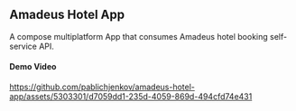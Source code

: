 ## Amadeus Hotel App
A compose multiplatform App that consumes Amadeus hotel booking self-service API.

<H4>Demo Video</H4>

https://github.com/pablichjenkov/amadeus-hotel-app/assets/5303301/d7059dd1-235d-4059-869d-494cfd74e431
